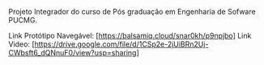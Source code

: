 Projeto Integrador do curso de Pós graduação em Engenharia de Sofware PUCMG.


Link Protótipo Navegável: [https://balsamiq.cloud/snar0kh/p9npjbo]
Link Video: [https://drive.google.com/file/d/1CSp2e-2jUiBRn2Uj-CWbsft6_dQNnuF0/view?usp=sharing]

